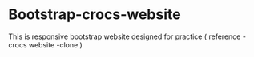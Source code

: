 # Bootstrap-crocs-website
This is responsive bootstrap website designed for practice ( reference - crocs website -clone )
